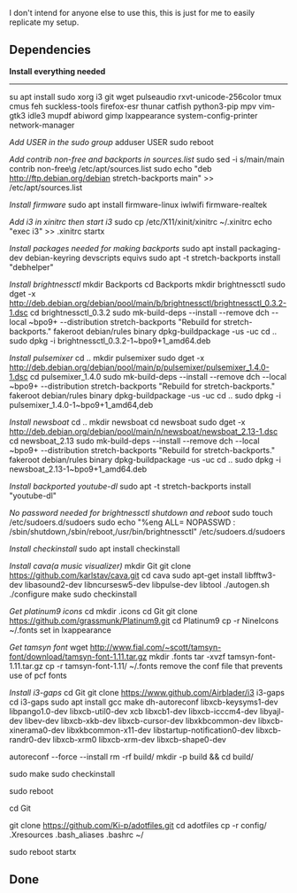 
I don't intend for anyone else to use this, this is just for me to easily replicate my setup.

## Dependencies
**Install everything needed**

---
su
apt install sudo xorg i3 git wget pulseaudio rxvt-unicode-256color tmux cmus feh suckless-tools firefox-esr thunar catfish python3-pip mpv vim-gtk3 idle3 mupdf abiword gimp lxappearance system-config-printer network-manager 

_Add USER in the sudo group_
adduser USER sudo
reboot

_Add contrib non-free and backports in sources.list_
sudo sed -i s/main/main contrib non-free\g /etc/apt/sources.list
sudo echo "deb http://ftp.debian.org/debian stretch-backports main" >> /etc/apt/sources.list

_Install firmware_
sudo apt install firmware-linux iwlwifi firmware-realtek

_Add i3 in xinitrc then start i3_
sudo cp /etc/X11/xinit/xinitrc ~/.xinitrc
echo "exec i3" >> .xinitrc
startx

_Install packages needed for making backports_
sudo apt install packaging-dev debian-keyring devscripts equivs 
sudo apt -t stretch-backports install "debhelper"

_Install brightnessctl_
mkdir Backports
cd Backports
mkdir brightnessctl
sudo dget -x http://deb.debian.org/debian/pool/main/b/brightnessctl/brightnessctl_0.3.2-1.dsc
cd brightnessctl_0.3.2
sudo mk-build-deps --install --remove
dch --local ~bpo9+ --distribution stretch-backports "Rebuild for stretch-backports."
fakeroot debian/rules binary
dpkg-buildpackage -us -uc
cd ..
sudo dpkg -i brightnessctl_0.3.2-1~bpo9+1_amd64.deb

_Install pulsemixer_
cd ..
mkdir pulsemixer
sudo dget -x http://deb.debian.org/debian/pool/main/p/pulsemixer/pulsemixer_1.4.0-1.dsc
cd pulsemixer_1.4.0
sudo mk-build-deps --install --remove
dch --local ~bpo9+ --distribution stretch-backports "Rebuild for stretch-backports."
fakeroot debian/rules binary
dpkg-buildpackage -us -uc
cd ..
sudo dpkg -i pulsemixer_1.4.0-1~bpo9+1_amd64,deb

_Install newsboat_
cd ..
mkdir newsboat 
cd newsboat
sudo dget -x http://deb.debian.org/debian/pool/main/n/newsboat/newsboat_2.13-1.dsc
cd newsboat_2.13
sudo mk-build-deps --install --remove
dch --local ~bpo9+ --distribution stretch-backports "Rebuild for stretch-backports."
fakeroot debian/rules binary
dpkg-buildpackage -us -uc
cd .. 
sudo dpkg -i newsboat_2.13-1~bpo9+1_amd64.deb

_Install backported youtube-dl_
sudo apt -t stretch-backports install "youtube-dl"

_No password needed for brightnessctl shutdown and reboot_
sudo touch /etc/sudoers.d/sudoers
sudo echo "%eng ALL= NOPASSWD : /sbin/shutdown,/sbin/reboot,/usr/bin/brightnessctl" /etc/sudoers.d/sudoers

_Install checkinstall_
sudo apt install checkinstall

_Install cava(a music visualizer)_
mkdir Git
git clone https://github.com/karlstav/cava.git
cd cava
sudo apt-get install libfftw3-dev libasound2-dev libncursesw5-dev libpulse-dev libtool
./autogen.sh
./configure
make
sudo checkinstall

_Get platinum9 icons_
cd
mkdir .icons
cd Git 
git clone https://github.com/grassmunk/Platinum9.git
cd Platinum9
cp -r NineIcons ~/.fonts
set in lxappearance

_Get tamsyn font_
wget http://www.fial.com/~scott/tamsyn-font/download/tamsyn-font-1.11.tar.gz
mkdir .fonts
tar -xvzf tamsyn-font-1.11.tar.gz
cp -r tamsyn-font-1.11/ ~/.fonts
remove the conf file that prevents use of pcf fonts

_Install i3-gaps_
cd Git 
git clone https://www.github.com/Airblader/i3 i3-gaps
cd i3-gaps
sudo apt install gcc make dh-autoreconf libxcb-keysyms1-dev libpango1.0-dev libxcb-util0-dev xcb libxcb1-dev libxcb-icccm4-dev libyajl-dev libev-dev libxcb-xkb-dev libxcb-cursor-dev libxkbcommon-dev libxcb-xinerama0-dev libxkbcommon-x11-dev libstartup-notification0-dev libxcb-randr0-dev libxcb-xrm0 libxcb-xrm-dev libxcb-shape0-dev

autoreconf --force --install
rm -rf build/
mkdir -p build && cd build/

sudo make
sudo checkinstall

sudo reboot

cd Git

git clone https://github.com/Ki-p/adotfiles.git
cd adotfiles
cp -r config/ .Xresources .bash_aliases .bashrc ~/      

sudo reboot
startx 

## **Done**              
